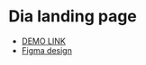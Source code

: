 # Dia landing page
- [DEMO LINK](https://Dead-TR.github.io/layout_dia/)
- [Figma design](https://www.figma.com/file/vhfzZ7SqWGkMGd5iCDdBCy/Dia-New?node-id=0%3A1)
